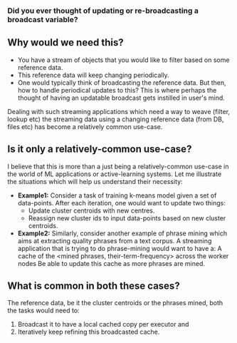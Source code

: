 ### Did you ever thought of updating or re-broadcasting a broadcast variable?

## Why would we need this?
- You have a stream of objects that you would like to filter based on some reference data.
- This reference data will keep changing periodically.
- One would typically think of broadcasting the reference data. But then, how to handle periodical updates to this? This is where perhaps the thought of having an updatable broadcast gets instilled in user's mind.

Dealing with such streaming applications which need a way to weave (filter, lookup etc) the streaming data using a changing reference data (from DB, files etc) has become a relatively common use-case.

## Is it only a relatively-common use-case?
I believe that this is more than a just being a relatively-common use-case in the world of ML applications or active-learning systems. Let me illustrate the situations which will help us understand their necessity:
- **Example1:** Consider a task of training k-means model given a set of data-points. After each iteration, one would want to update two things:
  - Update cluster centroids with new centres.
  - Reassign new cluster ids to input data-points based on new cluster centroids.
- **Example2:** Similarly, consider another example of phrase mining which aims at extracting quality phrases from a text corpus. A streaming application that is trying to do phrase-mining would want to have a:
A cache of the <mined phrases, their-term-frequency> across the worker nodes
Be able to update this cache as more phrases are mined.

## What is common in both these cases?
The reference data, be it the cluster centroids or the phrases mined, both the tasks would need to: 
1. Broadcast it to have a local cached copy per executor and 
2. Iteratively keep refining this broadcasted cache.
